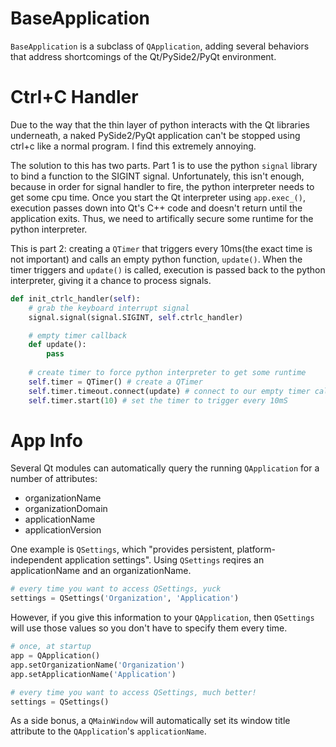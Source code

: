 # BaseApplication

`BaseApplication` is a subclass of `QApplication`, adding several behaviors that address shortcomings of the Qt/PySide2/PyQt environment.

# Ctrl+C Handler

Due to the way that the thin layer of python interacts with the Qt libraries underneath, a naked PySide2/PyQt application can't be stopped using ctrl+c like a normal program. I find this extremely annoying. 

The solution to this has two parts. Part 1 is to use the python `signal` library to bind a function to the SIGINT signal. Unfortunately, this isn't enough, because in order for signal handler to fire, the python interpreter needs to get some cpu time. Once you start the Qt interpreter using `app.exec_()`, execution passes down into Qt's C++ code and doesn't return until the application exits. Thus, we need to artifically secure some runtime for the python interpreter.

This is part 2: creating a `QTimer` that triggers every 10ms(the exact time is not important) and calls an empty python function, `update()`. When the timer triggers and `update()` is called, execution is passed back to the python interpreter, giving it a chance to process signals. 

```py
def init_ctrlc_handler(self):            
    # grab the keyboard interrupt signal 
    signal.signal(signal.SIGINT, self.ctrlc_handler)

    # empty timer callback
    def update():
        pass
    
    # create timer to force python interpreter to get some runtime
    self.timer = QTimer() # create a QTimer
    self.timer.timeout.connect(update) # connect to our empty timer callback
    self.timer.start(10) # set the timer to trigger every 10mS
```

# App Info

Several Qt modules can automatically query the running `QApplication` for a number of attributes:

- organizationName
- organizationDomain
- applicationName
- applicationVersion

One example is `QSettings`, which "provides persistent, platform-independent application settings". Using `QSettings` reqires an applicationName and an organizationName. 

```py
# every time you want to access QSettings, yuck
settings = QSettings('Organization', 'Application')
```

However, if you give this information to your `QApplication`, then `QSettings` will use those values so you don't have to specify them every time.

```py
# once, at startup
app = QApplication()
app.setOrganizationName('Organization')
app.setApplicationName('Application')

# every time you want to access QSettings, much better!
settings = QSettings()
```

As a side bonus, a `QMainWindow` will automatically set its window title attribute to the `QApplication`'s `applicationName`.